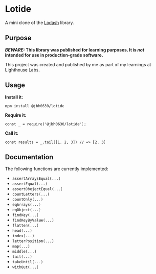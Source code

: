 # Lotide

A mini clone of the [Lodash](https://lodash.com) library.

## Purpose

**_BEWARE:_ This library was published for learning purposes. It is _not_ intended for use in production-grade software.**

This project was created and published by me as part of my learnings at Lighthouse Labs. 

## Usage

**Install it:**

`npm install @jbh0630/lotide`

**Require it:**

`const _ = require('@jbh0630/lotide');`

**Call it:**

`const results = _.tail([1, 2, 3]) // => [2, 3]`

## Documentation

The following functions are currently implemented:

* `assertArraysEqual(...)`
* `assertEqual(...)`
* `assertObejectEqual(...)`
* `countLetters(...)`
* `countOnly(...)`
* `eqArrays(...)`
* `eqObject(...)`
* `findKey(...)`
* `findKeyByValue(...)`
* `flatten(...)`
* `head(...)`
* `index(...)`
* `letterPosition(...)`
* `map(...)`
* `middle(...)`
* `tail(...)`
* `takeUntil(...)`
* `withOut(...)`